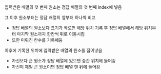 입력받은 배열의 첫 번째 원소는 정답 배열의 첫 번째 index에 넣음

그 이후 원소부터는 정답 배열의 앞부터 하나씩 비교

  - 정답 배열의 원소보다 크기가 작으면 해당 위치 기록 후 정답 배열에서 해당 위치부터 마지막 원소까지 한칸씩 뒤로 이동시킴
  - 또한 미뤄진 칸수를 기록해둠

이후에 기록한 위치에 입력받은 배열의 원소를 집어넣음

  - 자신보다 큰 원소가 정답 배열에 있으면 중간 위치에 들어감
  - 자신이 제일 큰 원소이면 정답 배열 맨 뒤에 들어감
